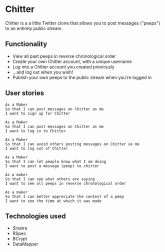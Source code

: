 Chitter
========

Chitter is a a little Twitter clone that allows you to post messages ("peeps") to an entirely public stream.

Functionality
-------
* View all past peeps in reverse chronological order
* Create your own Chitter account, with a unique username
* Log into a Chitter account you created previously
* ...and log out when you wish!
* Publish your own peeps to the public stream when you're logged in


User stories
-------

```
As a Maker
So that I can post messages on Chitter as me
I want to sign up for Chitter

As a Maker
So that I can post messages on Chitter as me
I want to log in to Chitter

As a Maker
So that I can avoid others posting messages on Chitter as me
I want to log out of Chitter

As a Maker
So that I can let people know what I am doing  
I want to post a message (peep) to chitter

As a maker
So that I can see what others are saying  
I want to see all peeps in reverse chronological order

As a maker
So that I can better appreciate the context of a peep
I want to see the time at which it was made
```

Technologies used
-----------------
* Sinatra
* RSpec
* BCrypt
* DataMapper
